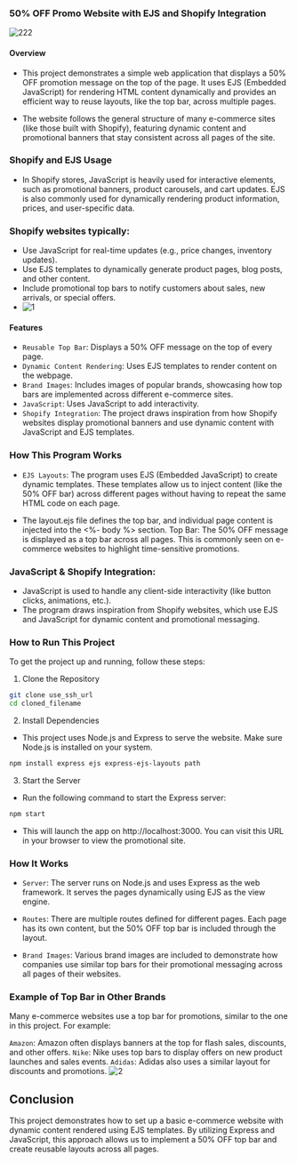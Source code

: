 ### 50% OFF Promo Website with EJS and Shopify Integration
![222](https://github.com/user-attachments/assets/fea6c582-b81a-4bbc-a288-1c9ef9b43b72)
#### Overview
- This project demonstrates a simple web application that displays a 50% OFF promotion message on the top of the page. It uses EJS (Embedded JavaScript) for rendering HTML content dynamically and provides an efficient way to reuse layouts, like the top bar, across multiple pages.

- The website follows the general structure of many e-commerce sites (like those built with Shopify), featuring dynamic content and promotional banners that stay consistent across all pages of the site.

### Shopify and EJS Usage
- In Shopify stores, JavaScript is heavily used for interactive elements, such as promotional banners, product carousels, and cart updates. EJS is also commonly used for dynamically rendering product information, prices, and user-specific data.

### Shopify websites typically:

- Use JavaScript for real-time updates (e.g., price changes, inventory updates).
- Use EJS templates to dynamically generate product pages, blog posts, and other content.
- Include promotional top bars to notify customers about sales, new arrivals, or special offers.
- ![1](https://github.com/user-attachments/assets/80c1c888-865d-494d-b552-68a27a11b672)

####  Features
- `Reusable Top Bar`: Displays a 50% OFF message on the top of every page.
- `Dynamic Content Rendering`: Uses EJS templates to render content on the webpage.
- `Brand Images`: Includes images of popular brands, showcasing how top bars are implemented across different e-commerce sites.
- `JavaScript`: Uses JavaScript to add interactivity.
- `Shopify Integration`: The project draws inspiration from how Shopify websites display promotional banners and use dynamic content with JavaScript and EJS templates.
### How This Program Works
- `EJS Layouts`: The program uses EJS (Embedded JavaScript) to create dynamic templates. These templates allow us to inject content (like the 50% OFF bar) across different pages without having to repeat the same HTML code on each page.

- The layout.ejs file defines the top bar, and individual page content is injected into the <%- body %> section.
Top Bar: The 50% OFF message is displayed as a top bar across all pages. This is commonly seen on e-commerce websites to highlight time-sensitive promotions.

### JavaScript & Shopify Integration:

- JavaScript is used to handle any client-side interactivity (like button clicks, animations, etc.).
- The program draws inspiration from Shopify websites, which use EJS and JavaScript for dynamic content and promotional messaging.
### How to Run This Project
To get the project up and running, follow these steps:

1. Clone the Repository
```bash
git clone use_ssh_url
cd cloned_filename
```

2. Install Dependencies
- This project uses Node.js and Express to serve the website. Make sure Node.js is installed on your system.

```bash
npm install express ejs express-ejs-layouts path
```
3. Start the Server
- Run the following command to start the Express server:

```bash
npm start
```
- This will launch the app on http://localhost:3000. You can visit this URL in your browser to view the promotional site.

### How It Works
- `Server`: The server runs on Node.js and uses Express as the web framework. It serves the pages dynamically using EJS as the view engine.

- `Routes`: There are multiple routes defined for different pages. Each page has its own content, but the 50% OFF top bar is included through the layout.

- `Brand Images`: Various brand images are included to demonstrate how companies use similar top bars for their promotional messaging across all pages of their websites.

### Example of Top Bar in Other Brands
Many e-commerce websites use a top bar for promotions, similar to the one in this project. For example:

`Amazon`: Amazon often displays banners at the top for flash sales, discounts, and other offers.
`Nike`: Nike uses top bars to display offers on new product launches and sales events.
`Adidas`: Adidas also uses a similar layout for discounts and promotions.
![2](https://github.com/user-attachments/assets/c25c7968-21d0-43c5-a9c9-f0c95c5b3522)



## Conclusion
This project demonstrates how to set up a basic e-commerce website with dynamic content rendered using EJS templates. By utilizing Express and JavaScript, this approach allows us to implement a 50% OFF top bar and create reusable layouts across all pages.
